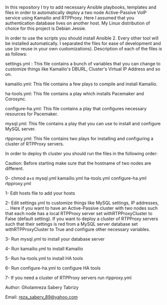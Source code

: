In this repository I try to add necessary Ansible playbooks, templates and files in order to automatically deploy a two node Active-Passive
VoIP service using Kamailio and RTPProxy. Here I assumed that you authentication database lives on another host. My Linux distribution of choice
for this project is Debian Jessie.

In order to use the scripts you should install Ansible 2. Every other tool will be installed automatically. I separated the files for ease of development and use (or reuse in your own customizations). 
Description of each of the files is as follows:

settings.yml :      This file contains a bunch of variables that you can change to customize things like Kamailio's DBURL, Cluster's Virtual IP Address and so on.

kamailio.yml:       This file contains a few plays to compile and install Kamailio.

ha-tools.yml:       This file contains a play which installs Pacemaker and Corosync.

configure-ha.yml:   This file contains a play that configures necessary resources for Pacemaker.

mysql.yml:          This file contains a play that you can use to install and configure  MySQL server.

rtpproxy.yml:       This file contains two plays for installing and configuring a cluster of RTPProxy servers.

In order to deploy th cluster you should run the files in the following order:

Caution: Before starting make sure that the hostname of two nodes are different.

0- chmod a+x mysql.yml kamailio.yml ha-tools.yml configure-ha.yml rtpproxy.yml

1- Edit hosts file to add your hosts

2- Edit settings.yml to customize things like MySQL settings, IP addresses, ... Here if you want to have an Active-Passive cluster
with two nodes such that each node has a local RTPProxy server set withRTPProxyCluster to False (default setting). If you want to deploy 
a cluster of RTPProxy servers such that their settings is red from a MySQL server database set withRTPProxyCluster to True and configure 
other necessary variables.

3- Run mysql.yml to install your database server

4- Run kamailio.yml to install Kamailio

5- Run ha-tools.yml to install HA tools

6- Run configure-ha.yml to configure HA tools

7- If you need a cluster of RTPProxy servers run rtpproxy.yml


Author: Gholamreza Sabery Tabrizy

Email: reza_sabery_89@yahoo.com